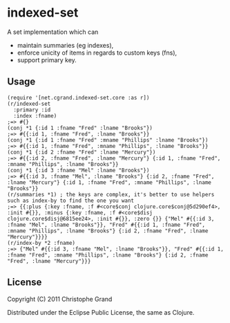 # indexed-set

A set implementation which can
 * maintain summaries (eg indexes),
 * enforce unicity of items in regards to custom keys (fns),
 * support primary key.


## Usage

    (require '[net.cgrand.indexed-set.core :as r])
    (r/indexed-set 
      :primary :id 
      :index :fname)
    ;=> #{}
    (conj *1 {:id 1 :fname "Fred" :lname "Brooks"})
    ;=> #{{:id 1, :fname "Fred", :lname "Brooks"}}
    (conj *1 {:id 1 :fname "Fred" :mname "Phillips" :lname "Brooks"})
    ;=> #{{:id 1, :fname "Fred", :mname "Phillips", :lname "Brooks"}}
    (conj *1 {:id 2 :fname "Fred" :lname "Mercury"})
    ;=> #{{:id 2, :fname "Fred", :lname "Mercury"} {:id 1, :fname "Fred", :mname "Phillips", :lname "Brooks"}}
    (conj *1 {:id 3 :fname "Mel" :lname "Brooks"})
    ;=> #{{:id 3, :fname "Mel", :lname "Brooks"} {:id 2, :fname "Fred", :lname "Mercury"} {:id 1, :fname "Fred", :mname "Phillips", :lname "Brooks"}}
    (r/summaries *1) ; the keys are complex, it's better to use helpers such as index-by to find the one you want
    ;=> {{:plus {:key :fname, :f #<core$conj clojure.core$conj@5d290ef4>, :init #{}}, :minus {:key :fname, :f #<core$disj clojure.core$disj@6815ee24>, :init #{}}, :zero {}} {"Mel" #{{:id 3, :fname "Mel", :lname "Brooks"}}, "Fred" #{{:id 1, :fname "Fred", :mname "Phillips", :lname "Brooks"} {:id 2, :fname "Fred", :lname "Mercury"}}}}
    (r/index-by *2 :fname)
    ;=> {"Mel" #{{:id 3, :fname "Mel", :lname "Brooks"}}, "Fred" #{{:id 1, :fname "Fred", :mname "Phillips", :lname "Brooks"} {:id 2, :fname "Fred", :lname "Mercury"}}}       
    

## License

Copyright (C) 2011 Christophe Grand

Distributed under the Eclipse Public License, the same as Clojure.

